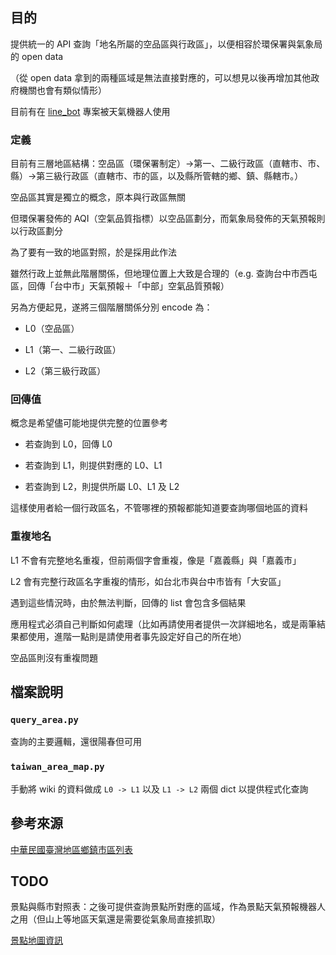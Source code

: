 ## 目的

提供統一的 API 查詢「地名所屬的空品區與行政區」，以便相容於環保署與氣象局的 open data

（從 open data 拿到的兩種區域是無法直接對應的，可以想見以後再增加其他政府機關也會有類似情形）

目前有在 [line_bot](https://github.com/leafwind/line_bot) 專案被天氣機器人使用

### 定義

目前有三層地區結構：空品區（環保署制定）->第一、二級行政區（直轄市、市、縣）->第三級行政區（直轄市、市的區，以及縣所管轄的鄉、鎮、縣轄市。）

空品區其實是獨立的概念，原本與行政區無關

但環保署發佈的 AQI（空氣品質指標）以空品區劃分，而氣象局發佈的天氣預報則以行政區劃分

為了要有一致的地區對照，於是採用此作法

雖然行政上並無此階層關係，但地理位置上大致是合理的（e.g. 查詢台中市西屯區，回傳「台中市」天氣預報＋「中部」空氣品質預報）

另為方便起見，遂將三個階層關係分別 encode 為：

* L0（空品區）

* L1（第一、二級行政區）

* L2（第三級行政區）

### 回傳值

概念是希望儘可能地提供完整的位置參考

* 若查詢到 L0，回傳 L0

* 若查詢到 L1，則提供對應的 L0、L1

* 若查詢到 L2，則提供所屬 L0、L1 及 L2

這樣使用者給一個行政區名，不管哪裡的預報都能知道要查詢哪個地區的資料


### 重複地名

L1 不會有完整地名重複，但前兩個字會重複，像是「嘉義縣」與「嘉義市」

L2 會有完整行政區名字重複的情形，如台北市與台中市皆有「大安區」

遇到這些情況時，由於無法判斷，回傳的 list 會包含多個結果

應用程式必須自己判斷如何處理（比如再請使用者提供一次詳細地名，或是兩筆結果都使用，進階一點則是請使用者事先設定好自己的所在地）

空品區則沒有重複問題


## 檔案說明

### `query_area.py`

查詢的主要邏輯，還很陽春但可用

### `taiwan_area_map.py`

手動將 wiki 的資料做成 `L0 -> L1` 以及 `L1 -> L2` 兩個 dict 以提供程式化查詢

## 參考來源

[中華民國臺灣地區鄉鎮市區列表](https://zh.wikipedia.org/wiki/中華民國臺灣地區鄉鎮市區列表)

## TODO

景點與縣市對照表：之後可提供查詢景點所對應的區域，作為景點天氣預報機器人之用（但山上等地區天氣還是需要從氣象局直接抓取）

[景點地圖資訊](http://travel.network.com.tw/tourguide/twnmap/)
